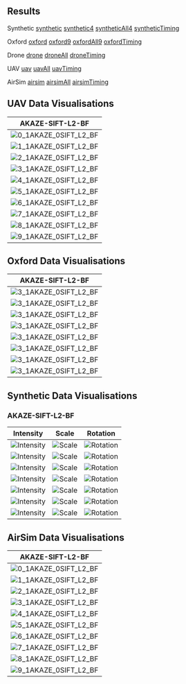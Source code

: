## Results

Synthetic
[synthetic](https://abbaselmas.github.io/PhD-Evaluation/html/synthetic/synthetic.html)
[synthetic4](https://abbaselmas.github.io/PhD-Evaluation/html/synthetic/synthetic4.html)
[syntheticAll4](https://abbaselmas.github.io/PhD-Evaluation/html/synthetic/syntheticAll4.html)
[syntheticTiming](https://abbaselmas.github.io/PhD-Evaluation/html/synthetic/syntheticTiming.html)

Oxford
[oxford](https://abbaselmas.github.io/PhD-Evaluation/html/oxford/oxford.html)
[oxford9](https://abbaselmas.github.io/PhD-Evaluation/html/oxford/oxford9.html)
[oxfordAll9](https://abbaselmas.github.io/PhD-Evaluation/html/oxford/oxfordAll9.html)
[oxfordTiming](https://abbaselmas.github.io/PhD-Evaluation/html/oxford/oxfordTiming.html)

Drone
[drone](https://abbaselmas.github.io/PhD-Evaluation/html/drone/drone.html)
[droneAll](https://abbaselmas.github.io/PhD-Evaluation/html/drone/droneAll.html)
[droneTiming](https://abbaselmas.github.io/PhD-Evaluation/html/drone/droneTiming.html)

UAV
[uav](https://abbaselmas.github.io/PhD-Evaluation/html/uav/uav.html)
[uavAll](https://abbaselmas.github.io/PhD-Evaluation/html/uav/uavAll.html)
[uavTiming](https://abbaselmas.github.io/PhD-Evaluation/html/uav/uavTiming.html)

AirSim
[airsim](https://abbaselmas.github.io/PhD-Evaluation/html/airsim/airsim.html)
[airsimAll](https://abbaselmas.github.io/PhD-Evaluation/html/airsim/airsimAll.html)
[airsimTiming](https://abbaselmas.github.io/PhD-Evaluation/html/airsim/airsimTiming.html)


## UAV Data Visualisations
|AKAZE-SIFT-L2-BF|
|---|
|![0_1AKAZE_0SIFT_L2_BF](/draws/uav/0_1AKAZE_0SIFT_L2_BF.png)|
|![1_1AKAZE_0SIFT_L2_BF](/draws/uav/1_1AKAZE_0SIFT_L2_BF.png)|
|![2_1AKAZE_0SIFT_L2_BF](/draws/uav/2_1AKAZE_0SIFT_L2_BF.png)|
|![3_1AKAZE_0SIFT_L2_BF](/draws/uav/3_1AKAZE_0SIFT_L2_BF.png)|
|![4_1AKAZE_0SIFT_L2_BF](/draws/uav/4_1AKAZE_0SIFT_L2_BF.png)|
|![5_1AKAZE_0SIFT_L2_BF](/draws/uav/5_1AKAZE_0SIFT_L2_BF.png)|
|![6_1AKAZE_0SIFT_L2_BF](/draws/uav/6_1AKAZE_0SIFT_L2_BF.png)|
|![7_1AKAZE_0SIFT_L2_BF](/draws/uav/7_1AKAZE_0SIFT_L2_BF.png)|
|![8_1AKAZE_0SIFT_L2_BF](/draws/uav/8_1AKAZE_0SIFT_L2_BF.png)|
|![9_1AKAZE_0SIFT_L2_BF](/draws/uav/9_1AKAZE_0SIFT_L2_BF.png)|

## Oxford Data Visualisations
|AKAZE-SIFT-L2-BF|
|---|
|![3_1AKAZE_0SIFT_L2_BF](/draws/bark/3_1AKAZE_0SIFT_L2_BF.png)   |
|![3_1AKAZE_0SIFT_L2_BF](/draws/bikes/3_1AKAZE_0SIFT_L2_BF.png)  |
|![3_1AKAZE_0SIFT_L2_BF](/draws/boat/3_1AKAZE_0SIFT_L2_BF.png)   |
|![3_1AKAZE_0SIFT_L2_BF](/draws/graf/3_1AKAZE_0SIFT_L2_BF.png)   |
|![3_1AKAZE_0SIFT_L2_BF](/draws/leuven/3_1AKAZE_0SIFT_L2_BF.png) |
|![3_1AKAZE_0SIFT_L2_BF](/draws/trees/3_1AKAZE_0SIFT_L2_BF.png)  |
|![3_1AKAZE_0SIFT_L2_BF](/draws/ubc/3_1AKAZE_0SIFT_L2_BF.png)    |
|![3_1AKAZE_0SIFT_L2_BF](/draws/wall/3_1AKAZE_0SIFT_L2_BF.png)   |

## Synthetic Data Visualisations
### AKAZE-SIFT-L2-BF
|Intensity|Scale|Rotation|
|---|---|---|
|![Intensity](/draws/intensity/bird_7_1AKAZE_0SIFT_L2_BF.png)         |![Scale](/draws/scale/bird_4_1AKAZE_0SIFT_L2_BF.png)         |![Rotation](/draws/rot/bird_4_1AKAZE_0SIFT_L2_BF.png)        |
|![Intensity](/draws/intensity/colors_7_1AKAZE_0SIFT_L2_BF.png)       |![Scale](/draws/scale/colors_4_1AKAZE_0SIFT_L2_BF.png)       |![Rotation](/draws/rot/colors_4_1AKAZE_0SIFT_L2_BF.png)      |
|![Intensity](/draws/intensity/dogman_7_1AKAZE_0SIFT_L2_BF.png)       |![Scale](/draws/scale/dogman_4_1AKAZE_0SIFT_L2_BF.png)       |![Rotation](/draws/rot/dogman_4_1AKAZE_0SIFT_L2_BF.png)      |
|![Intensity](/draws/intensity/tempera_7_1AKAZE_0SIFT_L2_BF.png)      |![Scale](/draws/scale/tempera_4_1AKAZE_0SIFT_L2_BF.png)      |![Rotation](/draws/rot/tempera_4_1AKAZE_0SIFT_L2_BF.png)     |
|![Intensity](/draws/intensity/woman_7_1AKAZE_0SIFT_L2_BF.png)        |![Scale](/draws/scale/woman_4_1AKAZE_0SIFT_L2_BF.png)        |![Rotation](/draws/rot/woman_4_1AKAZE_0SIFT_L2_BF.png)       |
|![Intensity](/draws/intensity/wormhole_7_1AKAZE_0SIFT_L2_BF.png)     |![Scale](/draws/scale/wormhole_4_1AKAZE_0SIFT_L2_BF.png)     |![Rotation](/draws/rot/wormhole_4_1AKAZE_0SIFT_L2_BF.png)    |
|![Intensity](/draws/intensity/yard_7_1AKAZE_0SIFT_L2_BF.png)         |![Scale](/draws/scale/yard_4_1AKAZE_0SIFT_L2_BF.png)         |![Rotation](/draws/rot/yard_4_1AKAZE_0SIFT_L2_BF.png)        |


## AirSim Data Visualisations
|AKAZE-SIFT-L2-BF|
|---|
|![0_1AKAZE_0SIFT_L2_BF](/draws/airsim/0_1AKAZE_0SIFT_L2_BF.png)|
|![1_1AKAZE_0SIFT_L2_BF](/draws/airsim/1_1AKAZE_0SIFT_L2_BF.png)|
|![2_1AKAZE_0SIFT_L2_BF](/draws/airsim/2_1AKAZE_0SIFT_L2_BF.png)|
|![3_1AKAZE_0SIFT_L2_BF](/draws/airsim/3_1AKAZE_0SIFT_L2_BF.png)|
|![4_1AKAZE_0SIFT_L2_BF](/draws/airsim/4_1AKAZE_0SIFT_L2_BF.png)|
|![5_1AKAZE_0SIFT_L2_BF](/draws/airsim/5_1AKAZE_0SIFT_L2_BF.png)|
|![6_1AKAZE_0SIFT_L2_BF](/draws/airsim/6_1AKAZE_0SIFT_L2_BF.png)|
|![7_1AKAZE_0SIFT_L2_BF](/draws/airsim/7_1AKAZE_0SIFT_L2_BF.png)|
|![8_1AKAZE_0SIFT_L2_BF](/draws/airsim/8_1AKAZE_0SIFT_L2_BF.png)|
|![9_1AKAZE_0SIFT_L2_BF](/draws/airsim/9_1AKAZE_0SIFT_L2_BF.png)|